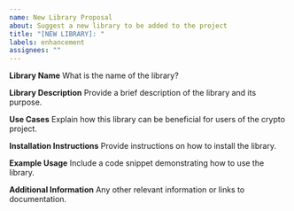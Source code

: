 ```yaml
---
name: New Library Proposal
about: Suggest a new library to be added to the project
title: "[NEW LIBRARY]: "
labels: enhancement
assignees: ""
---
```


**Library Name**
What is the name of the library?

**Library Description**
Provide a brief description of the library and its purpose.

**Use Cases**
Explain how this library can be beneficial for users of the crypto project.

**Installation Instructions**
Provide instructions on how to install the library.

**Example Usage**
Include a code snippet demonstrating how to use the library.

**Additional Information**
Any other relevant information or links to documentation.
